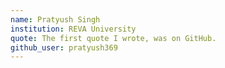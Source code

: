 ```yaml
---
name: Pratyush Singh
institution: REVA University
quote: The first quote I wrote, was on GitHub.
github_user: pratyush369
---
```


